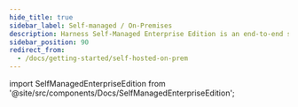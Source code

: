 ```yaml
---
hide_title: true
sidebar_label: Self-managed / On-Premises
description: Harness Self-Managed Enterprise Edition is an end-to-end solution for continuous, self-managed delivery.
sidebar_position: 90
redirect_from:
  - /docs/getting-started/self-hosted-on-prem
---
```


import SelfManagedEnterpriseEdition from '@site/src/components/Docs/SelfManagedEnterpriseEdition';

<SelfManagedEnterpriseEdition />
